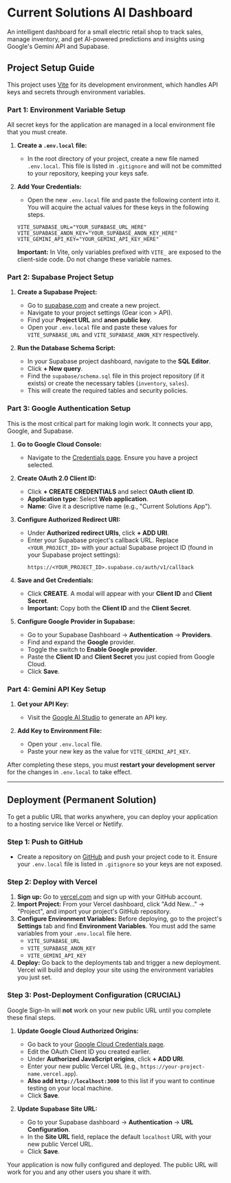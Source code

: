 # Current Solutions AI Dashboard

An intelligent dashboard for a small electric retail shop to track sales, manage inventory, and get AI-powered predictions and insights using Google's Gemini API and Supabase.

## Project Setup Guide

This project uses [Vite](https://vitejs.dev/) for its development environment, which handles API keys and secrets through environment variables.

### Part 1: Environment Variable Setup

All secret keys for the application are managed in a local environment file that you must create.

1.  **Create a `.env.local` file:**
    *   In the root directory of your project, create a new file named `.env.local`. This file is listed in `.gitignore` and will not be committed to your repository, keeping your keys safe.

2.  **Add Your Credentials:**
    *   Open the new `.env.local` file and paste the following content into it. You will acquire the actual values for these keys in the following steps.

    ```env
    VITE_SUPABASE_URL="YOUR_SUPABASE_URL_HERE"
    VITE_SUPABASE_ANON_KEY="YOUR_SUPABASE_ANON_KEY_HERE"
    VITE_GEMINI_API_KEY="YOUR_GEMINI_API_KEY_HERE"
    ```

    **Important:** In Vite, only variables prefixed with `VITE_` are exposed to the client-side code. Do not change these variable names.

### Part 2: Supabase Project Setup

1.  **Create a Supabase Project:**
    *   Go to [supabase.com](https://supabase.com/) and create a new project.
    *   Navigate to your project settings (Gear icon > API).
    *   Find your **Project URL** and **anon public key**.
    *   Open your `.env.local` file and paste these values for `VITE_SUPABASE_URL` and `VITE_SUPABASE_ANON_KEY` respectively.

2.  **Run the Database Schema Script:**
    *   In your Supabase project dashboard, navigate to the **SQL Editor**.
    *   Click **+ New query**.
    *   Find the `supabase/schema.sql` file in this project repository (if it exists) or create the necessary tables (`inventory`, `sales`).
    *   This will create the required tables and security policies.

### Part 3: Google Authentication Setup

This is the most critical part for making login work. It connects your app, Google, and Supabase.

1.  **Go to Google Cloud Console:**
    *   Navigate to the [Credentials page](https://console.cloud.google.com/apis/credentials). Ensure you have a project selected.

2.  **Create OAuth 2.0 Client ID:**
    *   Click **+ CREATE CREDENTIALS** and select **OAuth client ID**.
    *   **Application type**: Select **Web application**.
    *   **Name**: Give it a descriptive name (e.g., "Current Solutions App").

3.  **Configure Authorized Redirect URI:**
    *   Under **Authorized redirect URIs**, click **+ ADD URI**.
    *   Enter your Supabase project's callback URL. Replace `<YOUR_PROJECT_ID>` with your actual Supabase project ID (found in your Supabase project settings):
        ```
        https://<YOUR_PROJECT_ID>.supabase.co/auth/v1/callback
        ```

4.  **Save and Get Credentials:**
    *   Click **CREATE**. A modal will appear with your **Client ID** and **Client Secret**.
    *   **Important:** Copy both the **Client ID** and the **Client Secret**.

5.  **Configure Google Provider in Supabase:**
    *   Go to your Supabase Dashboard -> **Authentication** -> **Providers**.
    *   Find and expand the **Google** provider.
    *   Toggle the switch to **Enable Google provider**.
    *   Paste the **Client ID** and **Client Secret** you just copied from Google Cloud.
    *   Click **Save**.

### Part 4: Gemini API Key Setup

1.  **Get your API Key:**
    *   Visit the [Google AI Studio](https://aistudio.google.com/app/apikey) to generate an API key.

2.  **Add Key to Environment File:**
    *   Open your `.env.local` file.
    *   Paste your new key as the value for `VITE_GEMINI_API_KEY`.

After completing these steps, you must **restart your development server** for the changes in `.env.local` to take effect.

---

## Deployment (Permanent Solution)

To get a public URL that works anywhere, you can deploy your application to a hosting service like Vercel or Netlify.

### Step 1: Push to GitHub

*   Create a repository on [GitHub](https://github.com) and push your project code to it. Ensure your `.env.local` file is listed in `.gitignore` so your keys are not exposed.

### Step 2: Deploy with Vercel

1.  **Sign up:** Go to [vercel.com](https://vercel.com) and sign up with your GitHub account.
2.  **Import Project:** From your Vercel dashboard, click "Add New..." -> "Project", and import your project's GitHub repository.
3.  **Configure Environment Variables:** Before deploying, go to the project's **Settings** tab and find **Environment Variables**. You must add the same variables from your `.env.local` file here.
    *   `VITE_SUPABASE_URL`
    *   `VITE_SUPABASE_ANON_KEY`
    *   `VITE_GEMINI_API_KEY`
4.  **Deploy:** Go back to the deployments tab and trigger a new deployment. Vercel will build and deploy your site using the environment variables you just set.

### Step 3: Post-Deployment Configuration (CRUCIAL)

Google Sign-In will **not** work on your new public URL until you complete these final steps.

1.  **Update Google Cloud Authorized Origins:**
    *   Go back to your [Google Cloud Credentials page](https://console.cloud.google.com/apis/credentials).
    *   Edit the OAuth Client ID you created earlier.
    *   Under **Authorized JavaScript origins**, click **+ ADD URI**.
    *   Enter your new public Vercel URL (e.g., `https://your-project-name.vercel.app`).
    *   **Also add `http://localhost:3000`** to this list if you want to continue testing on your local machine.
    *   Click **Save**.

2.  **Update Supabase Site URL:**
    *   Go to your Supabase dashboard -> **Authentication** -> **URL Configuration**.
    *   In the **Site URL** field, replace the default `localhost` URL with your new public Vercel URL.
    *   Click **Save**.

Your application is now fully configured and deployed. The public URL will work for you and any other users you share it with.